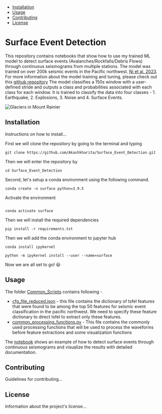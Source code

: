 - [Installation](#installation)
- [Usage](#usage)
- [Contributing](#contributing)
- [License](#license)


# Surface Event Detection

This repository contains notebooks that show how to use my trained ML model to detect surface events (Avalanches/Rockfalls/Debris Flows) through continuous seismograms from multiple stations. 
The model was trained on over 200k seismic events in the Pacific northwest. [Ni et al. 2023](https://seismica.library.mcgill.ca/article/view/368/868). 
For more information about the model training and tuning, please check out this [github repository](https://github.com/Akashkharita/PNW_seismic_event_classification_ML/tree/main)
The model classifies a 150s window with a user-defined stride and outputs a class and probabilities associated with each class for each window. It is trained to classify the data into four classes - 1. Earthquake, 2. Explosions, 3. Noise and 4. Surface Events. 

![Glaciers in Mount Rainier](../Extras/Mt_Rainier_Glaciers.png)


## Installation

Instructions on how to install...

First we will clone the repository by going to the terminal and typing

```
git clone https://github.com/Akashkharita/Surface_Event_Detection.git

```


Then we will enter the repository by

```
cd Surface_Event_Detection
```


Second, let's setup a conda environment using the following command. 

```
conda create -n surface python=3.9.5
```

Activate the environment

```

conda activate surface
```

Then we will install the required dependencies 
```
pip install -r requirements.txt
```

Then we will add the conda environment to jupyter hub 
```
conda install ipykernel
```
```
python -m ipykernel install --user --name=surface
```


Now we are all set to go! 😃

## Usage
The folder [Common_Scripts](Common_Scripts) contains following - 
- [cfg_file_reduced.json](Common_Scripts/cfg_file_reduced.json) - this file contains the dictionary of tsfel features that were found to be among the top 50 features for seismic event classification in the pacific northwest. We need to specify these feature dictionary to direct tsfel to extract only these features.
- [common_processing_functions.py](Common_Scripts/common_processing_functions.py) - This file contains the commonly used processing functions that will be used to process the waveforms before feature extractions and some visualization functions 

The [notebook](Notebooks/Testing_Surface_Event_Detection_on_verified_events.ipynb) shows an example of how to detect surface events through continuous seismograms and visualize the results with detailed documentation. 


## Contributing

Guidelines for contributing...

## License

Information about the project's license...
